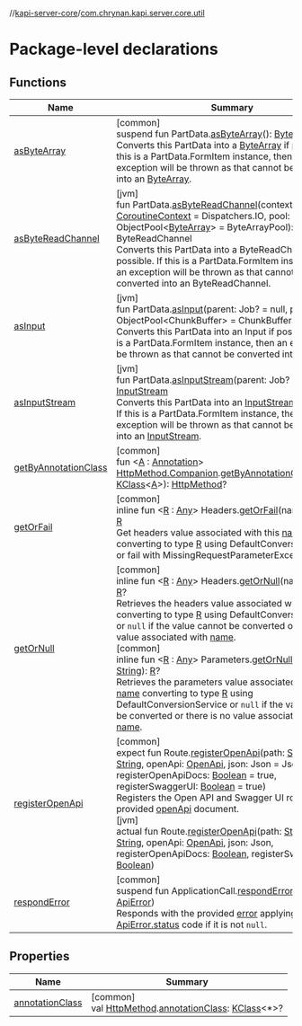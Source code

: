 //[kapi-server-core](../../index.md)/[com.chrynan.kapi.server.core.util](index.md)

# Package-level declarations

## Functions

| Name | Summary |
|---|---|
| [asByteArray](as-byte-array.md) | [common]<br>suspend fun PartData.[asByteArray](as-byte-array.md)(): [ByteArray](https://kotlinlang.org/api/latest/jvm/stdlib/kotlin/-byte-array/index.html)<br>Converts this PartData into a [ByteArray](https://kotlinlang.org/api/latest/jvm/stdlib/kotlin/-byte-array/index.html) if possible. If this is a PartData.FormItem instance, then an exception will be thrown as that cannot be converted into an [ByteArray](https://kotlinlang.org/api/latest/jvm/stdlib/kotlin/-byte-array/index.html). |
| [asByteReadChannel](as-byte-read-channel.md) | [jvm]<br>fun PartData.[asByteReadChannel](as-byte-read-channel.md)(context: [CoroutineContext](https://kotlinlang.org/api/latest/jvm/stdlib/kotlin.coroutines/-coroutine-context/index.html) = Dispatchers.IO, pool: ObjectPool&lt;[ByteArray](https://kotlinlang.org/api/latest/jvm/stdlib/kotlin/-byte-array/index.html)&gt; = ByteArrayPool): ByteReadChannel<br>Converts this PartData into a ByteReadChannel if possible. If this is a PartData.FormItem instance, then an exception will be thrown as that cannot be converted into an ByteReadChannel. |
| [asInput](as-input.md) | [jvm]<br>fun PartData.[asInput](as-input.md)(parent: Job? = null, pool: ObjectPool&lt;ChunkBuffer&gt; = ChunkBuffer.Pool): Input<br>Converts this PartData into an Input if possible. If this is a PartData.FormItem instance, then an exception will be thrown as that cannot be converted into an Input. |
| [asInputStream](as-input-stream.md) | [jvm]<br>fun PartData.[asInputStream](as-input-stream.md)(parent: Job? = null): [InputStream](https://docs.oracle.com/javase/8/docs/api/java/io/InputStream.html)<br>Converts this PartData into an [InputStream](https://docs.oracle.com/javase/8/docs/api/java/io/InputStream.html) if possible. If this is a PartData.FormItem instance, then an exception will be thrown as that cannot be converted into an [InputStream](https://docs.oracle.com/javase/8/docs/api/java/io/InputStream.html). |
| [getByAnnotationClass](get-by-annotation-class.md) | [common]<br>fun &lt;[A](get-by-annotation-class.md) : [Annotation](https://kotlinlang.org/api/latest/jvm/stdlib/kotlin/-annotation/index.html)&gt; [HttpMethod.Companion](../../../kapi-core/kapi-core/com.chrynan.kapi.core/-http-method/-companion/index.md).[getByAnnotationClass](get-by-annotation-class.md)(kClass: [KClass](https://kotlinlang.org/api/latest/jvm/stdlib/kotlin.reflect/-k-class/index.html)&lt;[A](get-by-annotation-class.md)&gt;): [HttpMethod](../../../kapi-core/kapi-core/com.chrynan.kapi.core/-http-method/index.md)? |
| [getOrFail](get-or-fail.md) | [common]<br>inline fun &lt;[R](get-or-fail.md) : [Any](https://kotlinlang.org/api/latest/jvm/stdlib/kotlin/-any/index.html)&gt; Headers.[getOrFail](get-or-fail.md)(name: [String](https://kotlinlang.org/api/latest/jvm/stdlib/kotlin/-string/index.html)): [R](get-or-fail.md)<br>Get headers value associated with this [name](get-or-fail.md) converting to type [R](get-or-fail.md) using DefaultConversionService or fail with MissingRequestParameterException |
| [getOrNull](get-or-null.md) | [common]<br>inline fun &lt;[R](get-or-null.md) : [Any](https://kotlinlang.org/api/latest/jvm/stdlib/kotlin/-any/index.html)&gt; Headers.[getOrNull](get-or-null.md)(name: [String](https://kotlinlang.org/api/latest/jvm/stdlib/kotlin/-string/index.html)): [R](get-or-null.md)?<br>Retrieves the headers value associated with this [name](get-or-null.md) converting to type [R](get-or-null.md) using DefaultConversionService or `null` if the value cannot be converted or there is no value associated with [name](get-or-null.md).<br>[common]<br>inline fun &lt;[R](get-or-null.md) : [Any](https://kotlinlang.org/api/latest/jvm/stdlib/kotlin/-any/index.html)&gt; Parameters.[getOrNull](get-or-null.md)(name: [String](https://kotlinlang.org/api/latest/jvm/stdlib/kotlin/-string/index.html)): [R](get-or-null.md)?<br>Retrieves the parameters value associated with this [name](get-or-null.md) converting to type [R](get-or-null.md) using DefaultConversionService or `null` if the value cannot be converted or there is no value associated with [name](get-or-null.md). |
| [registerOpenApi](register-open-api.md) | [common]<br>expect fun Route.[registerOpenApi](register-open-api.md)(path: [String](https://kotlinlang.org/api/latest/jvm/stdlib/kotlin/-string/index.html), name: [String](https://kotlinlang.org/api/latest/jvm/stdlib/kotlin/-string/index.html), openApi: [OpenApi](../../../kapi-openapi/kapi-openapi/com.chrynan.kapi.openapi/-open-api/index.md), json: Json = Json, registerOpenApiDocs: [Boolean](https://kotlinlang.org/api/latest/jvm/stdlib/kotlin/-boolean/index.html) = true, registerSwaggerUI: [Boolean](https://kotlinlang.org/api/latest/jvm/stdlib/kotlin/-boolean/index.html) = true)<br>Registers the Open API and Swagger UI routes for the provided [openApi](register-open-api.md) document.<br>[jvm]<br>actual fun Route.[registerOpenApi](register-open-api.md)(path: [String](https://kotlinlang.org/api/latest/jvm/stdlib/kotlin/-string/index.html), name: [String](https://kotlinlang.org/api/latest/jvm/stdlib/kotlin/-string/index.html), openApi: [OpenApi](../../../kapi-openapi/kapi-openapi/com.chrynan.kapi.openapi/-open-api/index.md), json: Json, registerOpenApiDocs: [Boolean](https://kotlinlang.org/api/latest/jvm/stdlib/kotlin/-boolean/index.html), registerSwaggerUI: [Boolean](https://kotlinlang.org/api/latest/jvm/stdlib/kotlin/-boolean/index.html)) |
| [respondError](respond-error.md) | [common]<br>suspend fun ApplicationCall.[respondError](respond-error.md)(error: [ApiError](../../../kapi-core/kapi-core/com.chrynan.kapi.core/-api-error/index.md))<br>Responds with the provided [error](respond-error.md) applying the [ApiError.status](../../../kapi-core/kapi-core/com.chrynan.kapi.core/-api-error/status.md) code if it is not `null`. |

## Properties

| Name | Summary |
|---|---|
| [annotationClass](annotation-class.md) | [common]<br>val [HttpMethod](../../../kapi-core/kapi-core/com.chrynan.kapi.core/-http-method/index.md).[annotationClass](annotation-class.md): [KClass](https://kotlinlang.org/api/latest/jvm/stdlib/kotlin.reflect/-k-class/index.html)&lt;*&gt;? |
